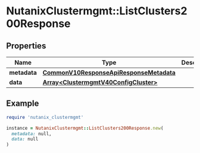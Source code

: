 # NutanixClustermgmt::ListClusters200Response

## Properties

| Name | Type | Description | Notes |
| ---- | ---- | ----------- | ----- |
| **metadata** | [**CommonV10ResponseApiResponseMetadata**](CommonV10ResponseApiResponseMetadata.md) |  | [optional] |
| **data** | [**Array&lt;ClustermgmtV40ConfigCluster&gt;**](ClustermgmtV40ConfigCluster.md) |  | [optional] |

## Example

```ruby
require 'nutanix_clustermgmt'

instance = NutanixClustermgmt::ListClusters200Response.new(
  metadata: null,
  data: null
)
```


